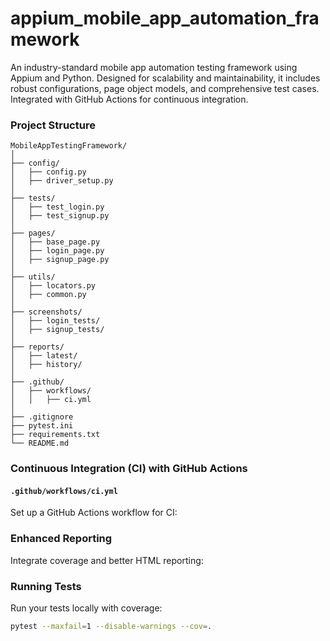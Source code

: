 # appium_mobile_app_automation_framework
An industry-standard mobile app automation testing framework using Appium and Python. Designed for scalability and maintainability, it includes robust configurations, page object models, and comprehensive test cases. Integrated with GitHub Actions for continuous integration.

### **Project Structure**

    MobileAppTestingFramework/
    │
    ├── config/
    │   ├── config.py
    │   ├── driver_setup.py
    │
    ├── tests/
    │   ├── test_login.py
    │   ├── test_signup.py
    │
    ├── pages/
    │   ├── base_page.py
    │   ├── login_page.py
    │   ├── signup_page.py
    │
    ├── utils/
    │   ├── locators.py
    │   ├── common.py
    │
    ├── screenshots/
    │   ├── login_tests/
    │   ├── signup_tests/
    │
    ├── reports/
    │   ├── latest/
    │   ├── history/
    │
    ├── .github/
    │   ├── workflows/
    │   │   ├── ci.yml
    │
    ├── .gitignore
    ├── pytest.ini
    ├── requirements.txt
    └── README.md


### **Continuous Integration (CI) with GitHub Actions**

#### `.github/workflows/ci.yml`

Set up a GitHub Actions workflow for CI:

### **Enhanced Reporting**

Integrate coverage and better HTML reporting:


### **Running Tests**

Run your tests locally with coverage:

```sh
pytest --maxfail=1 --disable-warnings --cov=.
```